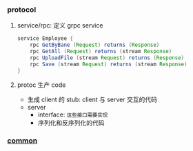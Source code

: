 ### protocol

1. service/rpc: 定义 grpc service

   ```java
   service Employee {
       rpc GetByBane (Request) returns (Response)
       rpc GetAll (Request) returns (stream Response)
       rpc UploadFile (stream Request) returns (Response)
       rpc Save (stream Request) returns (stream Response)
   }
   ```

2. protoc 生产 code

   - 生成 client 的 stub: client 与 server 交互的代码
   - server
     - interface: `这些接口需要实现`
     - 序列化和反序列化的代码

### [common](./protocol/README.md)
